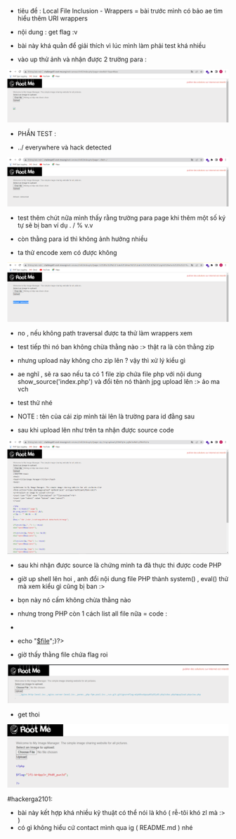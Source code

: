 - tiêu đề : Local File Inclusion - Wrappers = bài trước mình có bảo ae tìm hiểu thêm URI wrappers 
- nội dung : get flag :v 

- bài này khá quằn để giải thích vì lúc mình làm phải test khá nhiều 

- vào up thử ảnh và nhận được 2 trường para : 

![Alt text](<../image/20.1.png>)

- PHẦN TEST : 

- ../ everywhere và hack detected

![Alt text](<../image/20.2.png>)

- test thêm chút nữa mình thấy rằng trường para page khi thêm một số ký tự sẽ bị ban ví dụ . / % v.v 
- còn thằng para id thì không ảnh hưởng nhiều 

- ta thử encode xem có được không 

![Alt text](<../image/20.4.png>)

- no , nếu không path traversal được ta thử làm wrappers xem 
- test tiếp thì nó ban không chừa thằng nào :> thật ra là còn thằng zip 
- nhưng upload này không cho zip lên ? vậy thì xử lý kiểu gì 
- ae nghĩ , sẽ ra sao nếu ta có 1 file zip chứa file php với nội dung show_source('index.php') và đổi tên nó thành jpg upload lên :> ảo ma vch 
- test thử nhé 

- NOTE : tên của cái zip mình tải lên là trường para id đằng sau 
- sau khi upload lên như trên ta nhận được source code 

![Alt text](<../image/20.5.png>)

- sau khi nhận được source là chứng mình ta đã thực thi được code PHP
- giờ up shell lên hoi , anh đổi nội dung file PHP thành system() , eval() thử mà xem kiểu gì cũng bị ban :> 

- bọn này nó cấm không chừa thằng nào 
- nhưng trong PHP còn 1 cách list all file nữa = code : 

- <?php $path = './';  $files = scandir($path);  foreach($files as $file) {
-    echo "<a href='$file'>$file</a>";}?>

- giờ thấy thằng file chứa flag roi 

![Alt text](<../image/20.6.png>)

- get thoi 

![Alt text](<../image/20.7.png>)

#hackerga2101: 
- bài này kết hợp khá nhiều kỹ thuật có thể nói là khó ( rễ-tôi khó zl mà :> )
- có gì không hiểu cứ contact mình qua ig ( README.md ) nhé 
